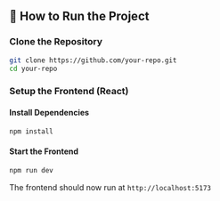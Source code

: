 ## 🚀 How to Run the Project

### Clone the Repository
```sh
git clone https://github.com/your-repo.git
cd your-repo
```

### Setup the Frontend (React)

#### Install Dependencies
```sh
npm install
```

#### Start the Frontend
```sh
npm run dev
```
The frontend should now run at `http://localhost:5173`